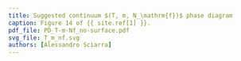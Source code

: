 ```yaml
---
title: Suggested continuum $(T, m, N_\mathrm{f})$ phase diagram
caption: Figure 14 of {{ site.ref[1] }}.
pdf_file: PD_T-m-Nf_no-surface.pdf
svg_file: T_m_nf.svg
authors: [Alessandro Sciarra]
---
```

